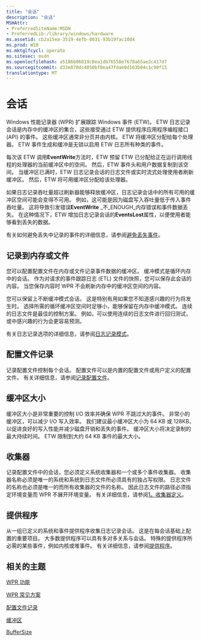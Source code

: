 ```yaml
---
title: "会话"
description: "会话"
MSHAttr:
- PreferredSiteName:MSDN
- PreferredLib:/library/windows/hardware
ms.assetid: cb2a15ea-3519-4efb-8031-93b19fac10d4
ms.prod: W10
ms.mktglfcycl: operate
ms.sitesec: msdn
ms.openlocfilehash: a5186b06819c8ea1db76558e7678a65ae2c417d7
ms.sourcegitcommit: d33e870dc4850bf0ea47fdae0d163b04c1c90f15
translationtype: MT
---
```

# <a name="sessions"></a>会话


Windows 性能记录器 (WPR) 扩展跟踪 Windows 事件 (ETW)。 ETW 日志记录会话是内存中的缓冲区的集合，这些接受通过 ETW 提供程序应用程序编程接口 (API) 的事件。 这些缓冲区通常非分页并由内核。 ETW 将缓冲区分配给每个处理器。 ETW 事件生成和缓冲是无锁以启用 ETW 日志所有种类的事件。

每次该 ETW 调用**EventWrite**方法时，ETW 预留 ETW 已分配给正在运行调用线程的处理器的当前缓冲区中的空间。 然后，ETW 事件头和用户数据复制到该空间。 当缓冲区已满时，ETW 日志记录会话的日志文件或实时流式处理使用者刷新缓冲区。 然后，ETW 将可用缓冲区分配给该处理器。

如果日志记录吞吐量超过刷新器能够释放缓冲区，日志记录会话中的所有可用的缓冲区空间可能会变得不可用。 例如，这可能是因为磁盘写入吞吐量低于传入事件吞吐量。 这将导致引发错误**EventWrite** \_不\_ENOUGH\_内存错误和事件数据丢失。 在这种情况下，ETW 增加日志记录会话的**EventsLost**属性，以便使用者能够看到丢失的数据。

有关如何避免丢失中记录的事件的详细信息，请参阅[避免丢失事件](avoid-lost-events.md)。

## <a name="logging-to-memory-or-to-a-file"></a>记录到内存或文件


您可以配置配置文件在内存或文件记录事件数据的缓冲区。 缓冲模式是循环内存中的会话。 作为对请求的事件跟踪日志 (ETL) 文件的快照，您可以保存此会话的内容。 当您保存内容时 WPR 不会刷新内存中的缓冲区空间的内容。

您可以保留上不断缓冲模式会话。 这是特别有用如果您不知道感兴趣的行为将发生时。 选择所需的循环缓冲区空间时足够小，能够保留在内存中缓冲模式。 连续的日志文件是最佳的控制方案。 例如，可以使用连续的日志文件进行回归测试，或中感兴趣的行为会更容易预测。

有关日志记录选项的详细信息，请参阅[日志记录模式](logging-mode.md)。

## <a name="recording-profiles"></a>配置文件记录


记录配置文件控制每个会话。 配置文件可以是内置的配置文件或用户定义的配置文件。 有关详细信息，请参阅[记录配置文件](recording-profiles.md)。

## <a name="buffer-size"></a>缓冲区大小


缓冲区大小是非常重要的控制 I/O 效率并确保 WPR 不跳过大的事件。 非常小的缓冲区，可以减少 I/O 写入效率。 我们建议最小缓冲区大小为 64 KB 或 128KB，以促进良好的写入性能并减少磁盘开销和丢失的事件。 缓冲区大小将决定录制的最大持续时间。 ETW 限制到大约 64 KB 事件的最大大小。

## <a name="collectors"></a>收集器


记录配置文件中的会话，您必须定义系统收集器和一个或多个事件收集器。 收集器名称必须是唯一的系统和系统到日志文件所必须具有的独占写权限。 日志文件的名称也必须是唯一的而所有收集器的文件的名称。 因此日志文件的路径必须指定环境变量而 WPR 不展开环境变量。 有关详细信息，请参阅[1。收集器定义](1-collector-definitions.md)。

## <a name="providers"></a>提供程序


从一组已定义的系统和事件提供程序收集日志记录会话。 这是在每会话基础上配置的重要项目。 大多数提供程序可以具有多对多关系与会话。 特殊的提供程序所必需的某些事件，例如内核或堆事件。 有关详细信息，请参阅[提供程序](providers.md)。

## <a name="related-topics"></a>相关的主题


[WPR 功能](wpr-features.md)

[WPR 常见方案](windows-performance-recorder-common-scenarios.md)

[配置文件记录](recording-profiles.md)

[缓冲区](buffers.md)

[BufferSize](buffersize.md)

 

 







